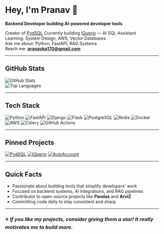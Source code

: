 # Hey, I'm Pranav 👋

**Backend Developer building AI-powered developer tools**

Creator of [PydSQL](https://pypi.org/project/pydsql/)
Currently building [IQuerio](https://github.com/pranavkp71/IQuerio) — AI SQL Assistant  
Learning: System Design, AWS, Vector Databases  
Ask me about: Python, FastAPI, RAG Systems  
Reach me: **pranavkp170@gmail.com**

---

## GitHub Stats

![GitHub Stats](https://github-readme-stats.vercel.app/api?username=pranavkp71&show_icons=true&hide_title=true&theme=radical)  
![Top Languages](https://github-readme-stats.vercel.app/api/top-langs/?username=pranavkp71&layout=compact&theme=radical)

---

## Tech Stack

![Python](https://img.shields.io/badge/Python-3670A0?style=for-the-badge&logo=python&logoColor=ffdd54)
![FastAPI](https://img.shields.io/badge/FastAPI-009688?style=for-the-badge&logo=fastapi&logoColor=white)
![Django](https://img.shields.io/badge/Django-092E20?style=for-the-badge&logo=django&logoColor=white)
![Flask](https://img.shields.io/badge/Flask-000000?style=for-the-badge&logo=flask&logoColor=white)
![PostgreSQL](https://img.shields.io/badge/PostgreSQL-316192?style=for-the-badge&logo=postgresql&logoColor=white)
![Redis](https://img.shields.io/badge/Redis-DC382D?style=for-the-badge&logo=redis&logoColor=white)
![Docker](https://img.shields.io/badge/Docker-2496ED?style=for-the-badge&logo=docker&logoColor=white)
![AWS](https://img.shields.io/badge/AWS-FF9900?style=for-the-badge&logo=amazonaws&logoColor=white)
![Celery](https://img.shields.io/badge/Celery-37814A?style=for-the-badge&logo=celery&logoColor=white)
![GitHub Actions](https://img.shields.io/badge/GitHub%20Actions-2088FF?style=for-the-badge&logo=githubactions&logoColor=white)

---

## Pinned Projects

[![PydSQL](https://github-readme-stats.vercel.app/api/pin/?username=pranavkp71&repo=PydSQL&theme=radical)](https://github.com/pranavkp71/PydSQL)
[![IQuerio](https://github-readme-stats.vercel.app/api/pin/?username=pranavkp71&repo=IQuerio&theme=radical)](https://github.com/pranavkp71/IQuerio)
[![AutoAccount](https://github-readme-stats.vercel.app/api/pin/?username=pranavkp71&repo=AutoAccount&theme=radical)](https://github.com/pranavkp71/AutoAccount)

---

## Quick Facts

- Passionate about building tools that simplify developers’ work  
- Focused on backend systems, AI integrations, and RAG pipelines  
- Contributor to open-source projects like **Pandas** and **ArviZ**  
- Committing code daily to stay consistent and sharp  

---

### ⭐ *If you like my projects, consider giving them a star! It really motivates me to build more.*  
